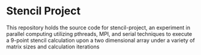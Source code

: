# Stencil Project

This repository holds the source code for stencil-project, an experiment in parallel computing utilizing pthreads, MPI, and serial techniques to execute a 9-point stencil calculation upon a two dimensional array under a variety of matrix sizes and calculation iterations